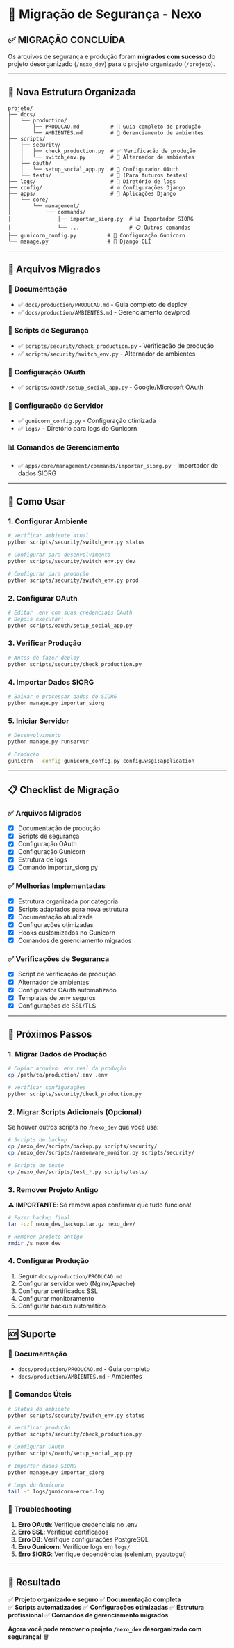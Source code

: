 # 🔐 Migração de Segurança - Nexo

## ✅ **MIGRAÇÃO CONCLUÍDA**

Os arquivos de segurança e produção foram **migrados com sucesso** do projeto desorganizado (`/nexo_dev`) para o projeto organizado (`/projeto`).

---

## 📂 **Nova Estrutura Organizada**

```
projeto/
├── docs/
│   └── production/
│       ├── PRODUCAO.md          # 📖 Guia completo de produção
│       └── AMBIENTES.md         # 🔧 Gerenciamento de ambientes
├── scripts/
│   ├── security/
│   │   ├── check_production.py  # ✅ Verificação de produção
│   │   └── switch_env.py        # 🔄 Alternador de ambientes
│   ├── oauth/
│   │   └── setup_social_app.py  # 🔑 Configurador OAuth
│   └── tests/                   # 🧪 (Para futuros testes)
├── logs/                        # 📝 Diretório de logs
├── config/                      # ⚙️ Configurações Django
├── apps/                        # 📱 Aplicações Django
│   └── core/
│       └── management/
│           └── commands/
│               ├── importar_siorg.py  # 📊 Importador SIORG
│               └── ...                # 📋 Outros comandos
├── gunicorn_config.py          # 🚀 Configuração Gunicorn
└── manage.py                   # 🎯 Django CLI
```

---

## 🎯 **Arquivos Migrados**

### 📖 **Documentação**
- ✅ `docs/production/PRODUCAO.md` - Guia completo de deploy
- ✅ `docs/production/AMBIENTES.md` - Gerenciamento dev/prod

### 🔐 **Scripts de Segurança**
- ✅ `scripts/security/check_production.py` - Verificação de produção
- ✅ `scripts/security/switch_env.py` - Alternador de ambientes

### 🔑 **Configuração OAuth**
- ✅ `scripts/oauth/setup_social_app.py` - Google/Microsoft OAuth

### 🚀 **Configuração de Servidor**
- ✅ `gunicorn_config.py` - Configuração otimizada
- ✅ `logs/` - Diretório para logs do Gunicorn

### 📊 **Comandos de Gerenciamento**
- ✅ `apps/core/management/commands/importar_siorg.py` - Importador de dados SIORG

---

## 🚀 **Como Usar**

### 1. **Configurar Ambiente**

```bash
# Verificar ambiente atual
python scripts/security/switch_env.py status

# Configurar para desenvolvimento
python scripts/security/switch_env.py dev

# Configurar para produção  
python scripts/security/switch_env.py prod
```

### 2. **Configurar OAuth**

```bash
# Editar .env com suas credenciais OAuth
# Depois executar:
python scripts/oauth/setup_social_app.py
```

### 3. **Verificar Produção**

```bash
# Antes de fazer deploy
python scripts/security/check_production.py
```

### 4. **Importar Dados SIORG**

```bash
# Baixar e processar dados do SIORG
python manage.py importar_siorg
```

### 5. **Iniciar Servidor**

```bash
# Desenvolvimento
python manage.py runserver

# Produção
gunicorn --config gunicorn_config.py config.wsgi:application
```

---

## 📋 **Checklist de Migração**

### ✅ **Arquivos Migrados**
- [x] Documentação de produção
- [x] Scripts de segurança
- [x] Configuração OAuth
- [x] Configuração Gunicorn
- [x] Estrutura de logs
- [x] Comando importar_siorg.py

### ✅ **Melhorias Implementadas**
- [x] Estrutura organizada por categoria
- [x] Scripts adaptados para nova estrutura
- [x] Documentação atualizada
- [x] Configurações otimizadas
- [x] Hooks customizados no Gunicorn
- [x] Comandos de gerenciamento migrados

### ✅ **Verificações de Segurança**
- [x] Script de verificação de produção
- [x] Alternador de ambientes
- [x] Configurador OAuth automatizado
- [x] Templates de .env seguros
- [x] Configurações de SSL/TLS

---

## 🔄 **Próximos Passos**

### 1. **Migrar Dados de Produção**
```bash
# Copiar arquivo .env real da produção
cp /path/to/production/.env .env

# Verificar configurações
python scripts/security/check_production.py
```

### 2. **Migrar Scripts Adicionais** (Opcional)
Se houver outros scripts no `/nexo_dev` que você usa:

```bash
# Scripts de backup
cp /nexo_dev/scripts/backup.py scripts/security/
cp /nexo_dev/scripts/ransomware_monitor.py scripts/security/

# Scripts de teste
cp /nexo_dev/scripts/test_*.py scripts/tests/
```

### 3. **Remover Projeto Antigo**
⚠️ **IMPORTANTE**: Só remova após confirmar que tudo funciona!

```bash
# Fazer backup final
tar -czf nexo_dev_backup.tar.gz nexo_dev/

# Remover projeto antigo
rmdir /s nexo_dev
```

### 4. **Configurar Produção**
1. Seguir `docs/production/PRODUCAO.md`
2. Configurar servidor web (Nginx/Apache)
3. Configurar certificados SSL
4. Configurar monitoramento
5. Configurar backup automático

---

## 🆘 **Suporte**

### 📖 **Documentação**
- `docs/production/PRODUCAO.md` - Guia completo
- `docs/production/AMBIENTES.md` - Ambientes

### 🔧 **Comandos Úteis**
```bash
# Status do ambiente
python scripts/security/switch_env.py status

# Verificar produção
python scripts/security/check_production.py

# Configurar OAuth
python scripts/oauth/setup_social_app.py

# Importar dados SIORG
python manage.py importar_siorg

# Logs do Gunicorn
tail -f logs/gunicorn-error.log
```

### 🐛 **Troubleshooting**
1. **Erro OAuth**: Verifique credenciais no .env
2. **Erro SSL**: Verifique certificados
3. **Erro DB**: Verifique configurações PostgreSQL
4. **Erro Gunicorn**: Verifique logs em `logs/`
5. **Erro SIORG**: Verifique dependências (selenium, pyautogui)

---

## 🎉 **Resultado**

✅ **Projeto organizado e seguro**
✅ **Documentação completa**  
✅ **Scripts automatizados**
✅ **Configurações otimizadas**
✅ **Estrutura profissional**
✅ **Comandos de gerenciamento migrados**

**Agora você pode remover o projeto `/nexo_dev` desorganizado com segurança!** 🗑️